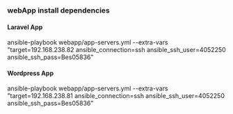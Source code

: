 ### webApp install dependencies

#### Laravel App

ansible-playbook webapp/app-servers.yml --extra-vars "target=192.168.238.82 ansible_connection=ssh ansible_ssh_user=4052250 ansible_ssh_pass=Bes05836"

#### Wordpress App

ansible-playbook webapp/app-servers.yml --extra-vars "target=192.168.238.81 ansible_connection=ssh ansible_ssh_user=4052250 ansible_ssh_pass=Bes05836"

